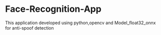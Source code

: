 # Face-Recognition-App
This application developed using python,opencv and Model_float32_onnx for anti-spoof detection
